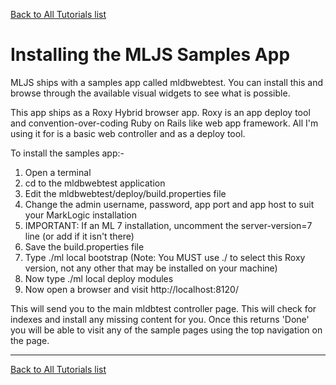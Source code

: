 [Back to All Tutorials list](tutorial-all.html)
# Installing the MLJS Samples App

MLJS ships with a samples app called mldbwebtest. You can install this and browse through the available
visual widgets to see what is possible.

This app ships as a Roxy Hybrid browser app. Roxy is an app deploy tool and convention-over-coding
Ruby on Rails like web app framework. All I'm using it for is a basic web controller and as a deploy
tool.

To install the samples app:-

1. Open a terminal
2. cd to the mldbwebtest application
3. Edit the mldbwebtest/deploy/build.properties file
4. Change the admin username, password, app port and app host to suit your MarkLogic installation
5. IMPORTANT: If an ML 7 installation, uncomment the server-version=7 line (or add if it isn't there)
6. Save the build.properties file
7. Type ./ml local bootstrap (Note: You MUST use ./ to select this Roxy version, not any other that may be installed on your machine)
8. Now type ./ml local deploy modules
9. Now open a browser and visit http://localhost:8120/ 

This will send you to the main mldbtest controller page. This will check for indexes and install any missing content for you. 
Once this returns 'Done' you will be able to visit any of the sample pages using the top navigation on the page.

- - - -

[Back to All Tutorials list](tutorial-all.html)